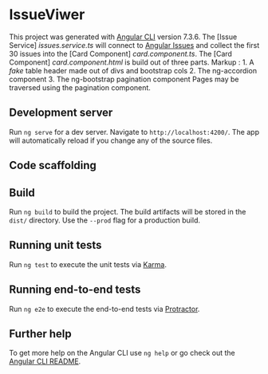 # IssueViwer

This project was generated with [Angular CLI](https://github.com/angular/angular-cli) version 7.3.6.
The [Issue Service] *issues.service.ts* will connect to [Angular Issues](https://api.github.com/repos/angular/angular/issues) and collect the first 30 issues into the [Card Component] *card.component.ts*.
The [Card Component] *card.component.html* is build out of three parts.
 Markup :  1. A *fake* table header made out of divs and bootstrap cols
          2. The ng-accordion component
          3. The ng-bootstrap pagination component
Pages may be traversed using the pagination component.

## Development server

Run `ng serve` for a dev server. Navigate to `http://localhost:4200/`. The app will automatically reload if you change any of the source files.

## Code scaffolding



## Build

Run `ng build` to build the project. The build artifacts will be stored in the `dist/` directory. Use the `--prod` flag for a production build.

## Running unit tests

Run `ng test` to execute the unit tests via [Karma](https://karma-runner.github.io).

## Running end-to-end tests

Run `ng e2e` to execute the end-to-end tests via [Protractor](http://www.protractortest.org/).

## Further help

To get more help on the Angular CLI use `ng help` or go check out the [Angular CLI README](https://github.com/angular/angular-cli/blob/master/README.md).
